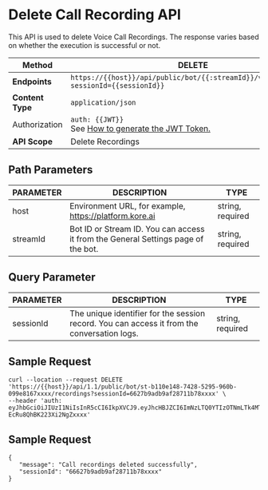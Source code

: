# Delete Call Recording API

This API is used to delete Voice Call Recordings. The response varies based on whether the execution is successful or not.

| **Method**        | DELETE                                                                                   |
|---------------|------------------------------------------------------------------------------------------|
| **Endpoints**     | `https://{{host}}/api/public/bot/{{:streamId}}/v2/recordings?sessionId={{sessionId}}` |
| **Content Type**  | `application/json`                                                                      |
| Authorization | `auth: {{JWT}}`<br>See [How to generate the JWT Token.](../automation/api-introduction.md#generating-the-jwt-token) |
| **API Scope**     | Delete Recordings

## Path Parameters

| **PARAMETER** | **DESCRIPTION**                                    | **TYPE**           |
|-----------|------------------------------------------------|----------------|
| host      | Environment URL, for example, https://platform.kore.ai | string, required |
| streamId | Bot ID or Stream ID. You can access it from the General Settings page of the bot. | string, required |

## Query Parameter

| **PARAMETER** | **DESCRIPTION**                                    | **TYPE**           |
|-----------|------------------------------------------------|----------------|
| sessionId      | The unique identifier for the session record. You can access it from the conversation logs.  | string, required |

## Sample Request

```
curl --location --request DELETE 'https://{{host}}/api/1.1/public/bot/st-b110e148-7428-5295-960b-099e8167xxxx/recordings?sessionId=6627b9adb9af28711b78xxxx' \
--header 'auth: eyJhbGciOiJIUzI1NiIsInR5cCI6IkpXVCJ9.eyJhcHBJZCI6ImNzLTQ0YTIzOTNmLTk4MTEtNWY3Mi04NGUyLTM0YTY4MzI4N2I1ZCJ9.kW9tN1gTUW7QjFrHvwBp-EcRu8QhBK223Xi2NgZxxxx'
```

## Sample Request

```
{
   "message": "Call recordings deleted successfully",
   "sessionId": "66627b9adb9af28711b78xxxx"
}
```
